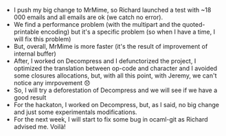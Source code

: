 * I push my big change to MrMime, so Richard launched a test with ~18 000 emails and all emails are ok (we catch no error).
* We find a performance problem (with the multipart and the quoted-printable encoding) but it's a specific problem (so when I have a time, I will fix this problem)
* But, overall, MrMime is more faster (it's the result of improvement of internal buffer)
* After, I worked on Decompress and I defunctorized the project, I optimized the translation between op-code and character and I avoided some closures allocations, but, with all this point, with Jeremy, we can't notice any imrpovement :disappointed:
* So, I will try a deforestation of Decompress and we will see if we have a good result
* For the hackaton, I worked on Decompress, but, as I said, no big change and just some experimentals modifications.
* For the next week, I will start to fix some bug in ocaml-git as Richard advised me. Voilà!
